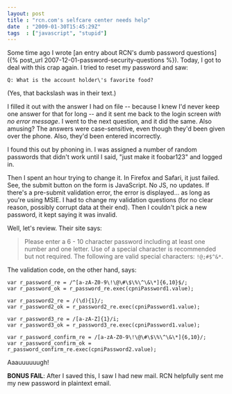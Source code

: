 ```yaml
---
layout: post
title : "rcn.com's selfcare center needs help"
date  : "2009-01-30T15:45:29Z"
tags  : ["javascript", "stupid"]
---
```

Some time ago I wrote [an entry about RCN's dumb password
questions]({% post_url 2007-12-01-password-security-questions %}).  Today, I got to deal
with this crap again.  I tried to reset my password and saw:

    Q: What is the account holder\'s favorite food?

(Yes, that backslash was in their text.)

I filled it out with the answer I had on file -- because I knew I'd never keep
one answer for that for long -- and it sent me back to the login screen *with
no error message*.  I went to the next question, and it did the same.  Also
amusing?  The answers were case-sensitive, even though they'd been given over
the phone.  Also, they'd been entered incorrectly.

I found this out by phoning in.  I was assigned a number of random passwords
that didn't work until I said, "just make it foobar123" and logged in.

Then I spent an hour trying to change it.  In Firefox and Safari, it just
failed.  See, the submit button on the form is JavaScript.  No JS, no updates.
If there's a pre-submit validation error, the error is displayed... as long
as you're using MSIE.  I had to change my validation questions (for no clear
reason, possibly corrupt data at their end).  Then I couldn't pick a new
password, it kept saying it was invalid.

Well, let's review.  Their site says:

> Please enter a 6 - 10 character password including at least one number
> and one letter. Use of a special character is recommended but not required.
> The following are valid special characters: `!@;#$^&*`.

The validation code, on the other hand, says:

    var r_password_re = /^[a-zA-Z0-9\!\@\#\$\%\^\&\*]{6,10}$/;
    var r_password_ok = r_password_re.exec(cpniPassword1.value);
    
    var r_password2_re = /(\d){1}/;
    var r_password2_ok = r_password2_re.exec(cpniPassword1.value);

    var r_password3_re = /[a-zA-Z]{1}/i;
    var r_password3_ok = r_password3_re.exec(cpniPassword1.value);

    var r_password_confirm_re = /[a-zA-Z0-9\!\@\#\$\%\^\&\*]{6,10}/;
    var r_password_confirm_ok = r_password_confirm_re.exec(cpniPassword2.value);

Aaauuuuuugh!

**BONUS FAIL**: After I saved this, I saw I had new mail.  RCN helpfully sent me my new password in plaintext email.
